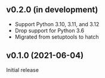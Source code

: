 v0.2.0 (in development)
-----------------------
- Support Python 3.10, 3.11, and 3.12
- Drop support for Python 3.6
- Migrated from setuptools to hatch

v0.1.0 (2021-06-04)
-------------------
Initial release
